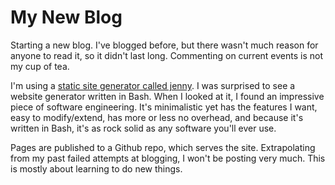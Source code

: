 # My New Blog

Starting a new blog. I've blogged before, but there wasn't much reason for anyone to read it, so it didn't last long. Commenting on current events is not my cup of tea.

I'm using a [static site generator called jenny](https://github.com/bachmeil/jenny). I was surprised to see a website generator written in Bash. When I looked at it, I found an impressive piece of software engineering. It's minimalistic yet has the features I want, easy to modify/extend, has more or less no overhead, and because it's written in Bash, it's as rock solid as any software you'll ever use.

Pages are published to a Github repo, which serves the site. Extrapolating from my past failed attempts at blogging, I won't be posting very much. This is mostly about learning to do new things.